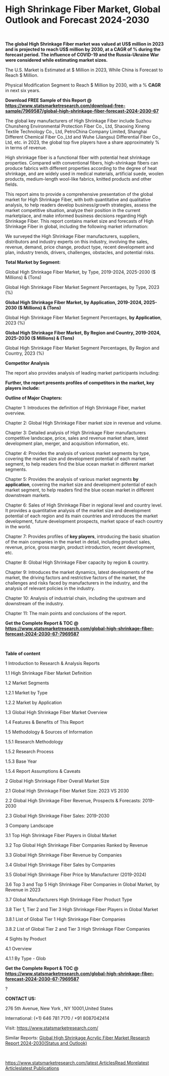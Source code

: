 <h1>High Shrinkage Fiber Market, Global Outlook and Forecast 2024-2030</h1><br/><p><strong>The global High Shrinkage Fiber market was valued at US$ million in 2023 and is projected to reach US$ million by 2030, at a <strong>CAGR</strong> of % during the forecast period. The influence of COVID-19 and the Russia-Ukraine War were considered while estimating market sizes.</strong></p>
 
 
 
 <p>The U.S. Market is Estimated at $ Million in 2023, While China is Forecast to Reach $ Million.</p>
 
 
 
 <p>Physical Modification Segment to Reach $ Million by 2030, with a % <strong>CAGR</strong> in next six years.</p>
 
 
 
 <p><strong>Download FREE Sample of this Report @ <a href="https://www.statsmarketresearch.com/download-free-sample/7969587/global-high-shrinkage-fiber-forecast-2024-2030-67">https://www.statsmarketresearch.com/download-free-sample/7969587/global-high-shrinkage-fiber-forecast-2024-2030-67</a></strong></p>
 
 
 
 <p>The global key manufacturers of High Shrinkage Fiber include Suzhou Chunsheng Environmental Protection Fiber Co., Ltd, Shaoxing Xineng Textile Technology Co., Ltd, PetroChina Company Limited, Shanghai Different Chemical Fiber Co.,Ltd and Wuhe (Jiangsu) Differential Fiber Co., Ltd, etc. in 2023, the global top five players have a share approximately % in terms of revenue.</p>
 
 
 
 <p>High shrinkage fiber is a functional fiber with potential heat shrinkage properties. Compared with conventional fibers, high-shrinkage fibers can produce fabrics with different properties according to the degree of heat shrinkage, and are widely used in medical materials, artificial suede, woolen products, medium-length wool-like fabrics, knitted products and other fields.</p>
 
 
 
 <p>This report aims to provide a comprehensive presentation of the global market for High Shrinkage Fiber, with both quantitative and qualitative analysis, to help readers develop business/growth strategies, assess the market competitive situation, analyze their position in the current marketplace, and make informed business decisions regarding High Shrinkage Fiber. This report contains market size and forecasts of High Shrinkage Fiber in global, including the following market information:</p>
 
 
 
 <p>We surveyed the High Shrinkage Fiber manufacturers, suppliers, distributors and industry experts on this industry, involving the sales, revenue, demand, price change, product type, recent development and plan, industry trends, drivers, challenges, obstacles, and potential risks.</p>
 
 
 
 <p><strong>Total Market by Segment:</strong></p>
 
 
 
 <p>Global High Shrinkage Fiber Market, by Type, 2019-2024, 2025-2030 ($ Millions) & (Tons)</p>
 
 
 
 <p>Global High Shrinkage Fiber Market Segment Percentages, by Type, 2023 (%)</p>
 
 
 
 <p><strong>Global High Shrinkage Fiber Market, <strong>by Application</strong>, 2019-2024, 2025-2030 ($ Millions) & (Tons)</strong></p>
 
 
 
 <p>Global High Shrinkage Fiber Market Segment Percentages, <strong>by Application</strong>, 2023 (%)</p>
 
 
 
 <p><strong>Global High Shrinkage Fiber Market, By Region and Country, 2019-2024, 2025-2030 ($ Millions) & (Tons)</strong></p>
 
 
 
 <p>Global High Shrinkage Fiber Market Segment Percentages, By Region and Country, 2023 (%)</p>
 
 
 
 <p><strong>Competitor Analysis</strong></p>
 
 
 
 <p>The report also provides analysis of leading market participants including:</p>
 
 
 
 <p><strong>Further, the report presents profiles of competitors in the market, <strong>key players</strong> include:</strong></p>
 
 
 
 <p><strong>Outline of Major Chapters:</strong></p>
 
 
 
 <p>Chapter 1: Introduces the definition of High Shrinkage Fiber, market overview.</p>
 
 
 
 <p>Chapter 2: Global High Shrinkage Fiber market size in revenue and volume.</p>
 
 
 
 <p>Chapter 3: Detailed analysis of High Shrinkage Fiber manufacturers competitive landscape, price, sales and revenue market share, latest development plan, merger, and acquisition information, etc.</p>
 
 
 
 <p>Chapter 4: Provides the analysis of various market segments by type, covering the market size and development potential of each market segment, to help readers find the blue ocean market in different market segments.</p>
 
 
 
 <p>Chapter 5: Provides the analysis of various market segments <strong>by application</strong>, covering the market size and development potential of each market segment, to help readers find the blue ocean market in different downstream markets.</p>
 
 
 
 <p>Chapter 6: Sales of High Shrinkage Fiber in regional level and country level. It provides a quantitative analysis of the market size and development potential of each region and its main countries and introduces the market development, future development prospects, market space of each country in the world.</p>
 
 
 
 <p>Chapter 7: Provides profiles of <strong>key players</strong>, introducing the basic situation of the main companies in the market in detail, including product sales, revenue, price, gross margin, product introduction, recent development, etc.</p>
 
 
 
 <p>Chapter 8: Global High Shrinkage Fiber capacity by region & country.</p>
 
 
 
 <p>Chapter 9: Introduces the market dynamics, latest developments of the market, the driving factors and restrictive factors of the market, the challenges and risks faced by manufacturers in the industry, and the analysis of relevant policies in the industry.</p>
 
 
 
 <p>Chapter 10: Analysis of industrial chain, including the upstream and downstream of the industry.</p>
 
 
 
 <p>Chapter 11: The main points and conclusions of the report.</p>
 
 
 
 <div><b>Get the Complete Report & TOC @ <a href="https://www.statsmarketresearch.com/global-high-shrinkage-fiber-forecast-2024-2030-67-7969587">https://www.statsmarketresearch.com/global-high-shrinkage-fiber-forecast-2024-2030-67-7969587</a></b></div>
 
 
 
 <p><br />
 
 <b>Table of content</b></p>
 
 
 
 <p>1 Introduction to Research & Analysis Reports<br />
 
 1.1 High Shrinkage Fiber Market Definition<br />
 
 1.2 Market Segments<br />
 
 1.2.1 Market by Type<br />
 
 1.2.2 Market by Application<br />
 
 1.3 Global High Shrinkage Fiber Market Overview<br />
 
 1.4 Features & Benefits of This Report<br />
 
 1.5 Methodology & Sources of Information<br />
 
 1.5.1 Research Methodology<br />
 
 1.5.2 Research Process<br />
 
 1.5.3 Base Year<br />
 
 1.5.4 Report Assumptions & Caveats<br />
 
 2 Global High Shrinkage Fiber Overall Market Size<br />
 
 2.1 Global High Shrinkage Fiber Market Size: 2023 VS 2030<br />
 
 2.2 Global High Shrinkage Fiber Revenue, Prospects & Forecasts: 2019-2030<br />
 
 2.3 Global High Shrinkage Fiber Sales: 2019-2030<br />
 
 3 Company Landscape<br />
 
 3.1 Top High Shrinkage Fiber Players in Global Market<br />
 
 3.2 Top Global High Shrinkage Fiber Companies Ranked by Revenue<br />
 
 3.3 Global High Shrinkage Fiber Revenue by Companies<br />
 
 3.4 Global High Shrinkage Fiber Sales by Companies<br />
 
 3.5 Global High Shrinkage Fiber Price by Manufacturer (2019-2024)<br />
 
 3.6 Top 3 and Top 5 High Shrinkage Fiber Companies in Global Market, by Revenue in 2023<br />
 
 3.7 Global Manufacturers High Shrinkage Fiber Product Type<br />
 
 3.8 Tier 1, Tier 2 and Tier 3 High Shrinkage Fiber Players in Global Market<br />
 
 3.8.1 List of Global Tier 1 High Shrinkage Fiber Companies<br />
 
 3.8.2 List of Global Tier 2 and Tier 3 High Shrinkage Fiber Companies<br />
 
 4 Sights by Product<br />
 
 4.1 Overview<br />
 
 4.1.1 By Type - Glob</p>
 
 
 
 <div><b>Get the Complete Report & TOC @ <a href="https://www.statsmarketresearch.com/global-high-shrinkage-fiber-forecast-2024-2030-67-7969587">https://www.statsmarketresearch.com/global-high-shrinkage-fiber-forecast-2024-2030-67-7969587</a></b></div>
 
 
 
 <p>? </p>
 
 
 
 <p><b>CONTACT US:</b><br />
 
 276 5th Avenue, New York , NY 10001,United States<br />
 
 International: (+1) 646 781 7170 / +91 8087042414<br />
 
 Visit: <a href="https://www.statsmarketresearch.com/">https://www.statsmarketresearch.com/</a><br />
 
 Similar Reports: <a href="https://www.statsmarketresearch.com/global-high-shrinkage-fiber-forecast-2024-2030-67-7969587">Global High Shrinkage Acrylic Fiber Market Research Report 2024-2030(Status and Outlook)</a><br />
 
 <br />
 
 <a href="https://gyeongbokgung.com">https://www.statsmarketresearch.com/</a><a href="https://hallyeomaritime.com">latest Articles</a><a href="https://jingwansa.com">Read More</a><a href="https://nguoiviet.jp/">latest Articles</a><a href="https://www.intelmarketresearch.com/">latest Publications</a></p>